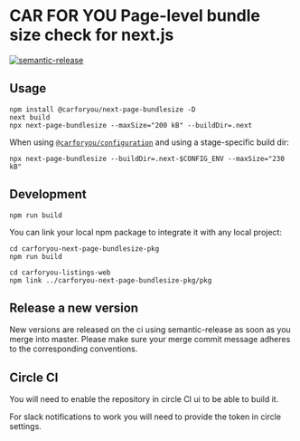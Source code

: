 # CAR FOR YOU Page-level bundle size check for next.js

[![semantic-release](https://img.shields.io/badge/%20%20%F0%9F%93%A6%F0%9F%9A%80-semantic--release-e10079.svg)](https://github.com/semantic-release/semantic-release)

## Usage
```
npm install @carforyou/next-page-bundlesize -D
next build
npx next-page-bundlesize --maxSize="200 kB" --buildDir=.next
```

When using [`@carforyou/configuration`](https://github.com/carforyou/carforyou-configuration-pkg/) and using a stage-specific build dir:
```
npx next-page-bundlesize --buildDir=.next-$CONFIG_ENV --maxSize="230 kB"
```

## Development
```
npm run build
```

You can link your local npm package to integrate it with any local project:
```
cd carforyou-next-page-bundlesize-pkg
npm run build

cd carforyou-listings-web
npm link ../carforyou-next-page-bundlesize-pkg/pkg
```

## Release a new version

New versions are released on the ci using semantic-release as soon as you merge into master. Please
make sure your merge commit message adheres to the corresponding conventions.


## Circle CI

You will need to enable the repository in circle CI ui to be able to build it.

For slack notifications to work you will need to provide the token in circle settings.
